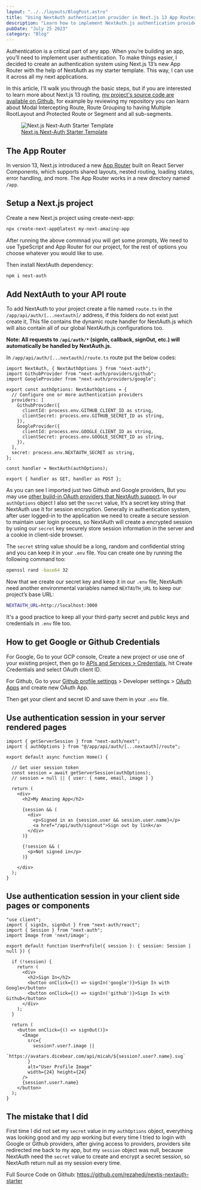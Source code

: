 ```yaml
---
layout: "../../layouts/BlogPost.astro"
title: "Using NextAuth authentication provider in Next.js 13 App Router"
description: "Learn how to implement NextAuth.js authentication provider in Next.js 13 App Router and use NextAuth build-in OAuth provider like Google and Github in your app. I'll use NextAuth in server rendered pages and also client side components."
pubDate: "July 25 2023"
category: "Blog"
---
```


Authentication is a critical part of any app. When you’re building an app, you’ll need to implement user authentication. To make things easier, I decided to create an authentication system using Next.js 13’s new App Router with the help of NextAuth as my starter template. This way, I can use it across all my next applications.

In this article, I'll walk you through the basic steps, but if you are interested to learn more about Next.js 13 routing, [my project's source code are available on Github](https://github.com/rezahedi/nextjs-nextauth-starter), for example by reviewing my repository you can learn about Modal Intercepting Route, Route Grouping to having Multiple RootLayout and Protected Route or Segment and all sub-segments.

<figure class="image">
  <img src="/blog/nextjs-nextauth-authentication-starter-template.png" alt="Next.js Next-Auth Starter Template">
  <figcaption><a href="https://github.com/rezahedi/nextjs-nextauth-starter">Next.js Next-Auth Starter Template</a></figcaption>
</figure>

## The App Router

In version 13, Next.js introduced a new [App Router](https://nextjs.org/docs/app/building-your-application/routing#the-app-router) built on React Server Components, which supports shared layouts, nested routing, loading states, error handling, and more. The App Router works in a new directory named `/app`.

## Setup a Next.js project

Create a new Next.js project using create-next-app:

```bash
npx create-next-app@latest my-next-amazing-app
```

After running the above commnad you will get some prompts, We need to use TypeScript and App Router for our project, for the rest of options you choose whatever you would like to use.

Then install NextAuth dependency:

```bash
npm i next-auth
```

## Add NextAuth to your API route

To add NextAuth to your project create a file named `route.ts` in the `/app/api/auth/[...nextauth]/` address, if this folders do not exist just create it, This file contains the dynamic route handler for NextAuth.js which will also contain all of our global NextAuth.js configurations too.

**Note: All requests to `/api/auth/*` (signIn, callback, signOut, etc.) will automatically be handled by NextAuth.js.**

In `/app/api/auth/[...nextauth]/route.ts` route put the below codes:

```TS
import NextAuth, { NextAuthOptions } from "next-auth";
import GithubProvider from "next-auth/providers/github";
import GoogleProvider from "next-auth/providers/google";

export const authOptions: NextAuthOptions = {
  // Configure one or more authentication providers
  providers: [
    GithubProvider({
      clientId: process.env.GITHUB_CLIENT_ID as string,
      clientSecret: process.env.GITHUB_SECRET_ID as string,
    }),
    GoogleProvider({
      clientId: process.env.GOOGLE_CLIENT_ID as string,
      clientSecret: process.env.GOOGLE_SECRET_ID as string,
    }),
  ],
  secret: process.env.NEXTAUTH_SECRET as string,
};

const handler = NextAuth(authOptions);

export { handler as GET, handler as POST };
```

As you can see I imported just two Github and Google providers, But you may use [other build-in OAuth providers that NextAuth support](https://next-auth.js.org/configuration/providers/oauth#built-in-providers). In our `authOptions` object I also set the `secret` value, It’s a secret key string that NextAuth use it for session encryption. Generally in authentication system, after user logged-in to the application we need to create a secure session to maintain user login process, so NextAuth will create a encrypted session by using our `secret` key securely store session information in the server and a cookie in client-side browser.

The `secret` string value should be a long, random and confidential string and you can keep it in your `.env` file. You can create one by running the following command too:

```bash
openssl rand -base64 32
```

Now that we create our secret key and keep it in our `.env` file, NextAuth need another environmental variables named `NEXTAUTH_URL` to keep our project’s base URL:

```bash
NEXTAUTH_URL=http://localhost:3000
```

It's a good practice to keep all your third-party secret and public keys and credentials in `.env` file too.

## How to get Google or Github Credentials

For Google, Go to your GCP console, Create a new project or use one of your existing project, then go to [APIs and Services > Credentials](https://console.cloud.google.com/apis/credentials), hit Create Credentials and select OAuth client ID.

For Github, Go to your [Github profile settings](https://github.com/settings/profile) > Developer settings > [OAuth Apps](https://github.com/settings/developers) and create new OAuth App.

Then get your client and secret ID and save them in your `.env` file.

## Use authentication session in your server rendered pages

```TS
import { getServerSession } from "next-auth/next";
import { authOptions } from "@/app/api/auth/[...nextauth]/route";

export default async function Home() {

  // Get user session token
  const session = await getServerSession(authOptions);
  // session = null || { user: { name, email, image } }

  return (
    <div>
      <h2>My Amazing App</h2>

      {session && (
        <div>
          <p>Signed in as {session.user && session.user.name}</p>
          <a href="/api/auth/signout">Sign out by link</a>
        </div>
      )}

      {!session && (
        <p>Not signed in</p>
      )}

    </div>
  );
}
```

## Use authentication session in your client side pages or components

```TS
"use client";
import { signIn, signOut } from "next-auth/react";
import { Session } from "next-auth";
import Image from 'next/image';

export default function UserProfile({ session }: { session: Session | null }) {

  if (!session) {
    return (
      <div>
        <h2>Sign In</h2>
        <button onClick={() => signIn('google')}>Sign In with Google</button>
        <button onClick={() => signIn('github')}>Sign In with Github</button>
      </div>
    );
  }

  return (
    <button onClick={() => signOut()}>
      <Image
        src={
          session?.user?.image ||
          `https://avatars.dicebear.com/api/micah/${session?.user?.name}.svg`
        }
        alt="User Profile Image"
        width={24} height={24}
      />
      {session?.user?.name}
    </button>
  );
}
```

## The mistake that I did

First time I did not set my `secret` value in my `authOptions` object, everything was looking good and my app working but every time I tried to login with Google or Github providers, after giving access to providers, providers site redirected me back to my app, but my `session` object was null, because NextAuth need the `secret` value to create and encrypt a secret session, so NextAuth return null as my session every time.

Full Source Code on Github: https://github.com/rezahedi/nextjs-nextauth-starter
